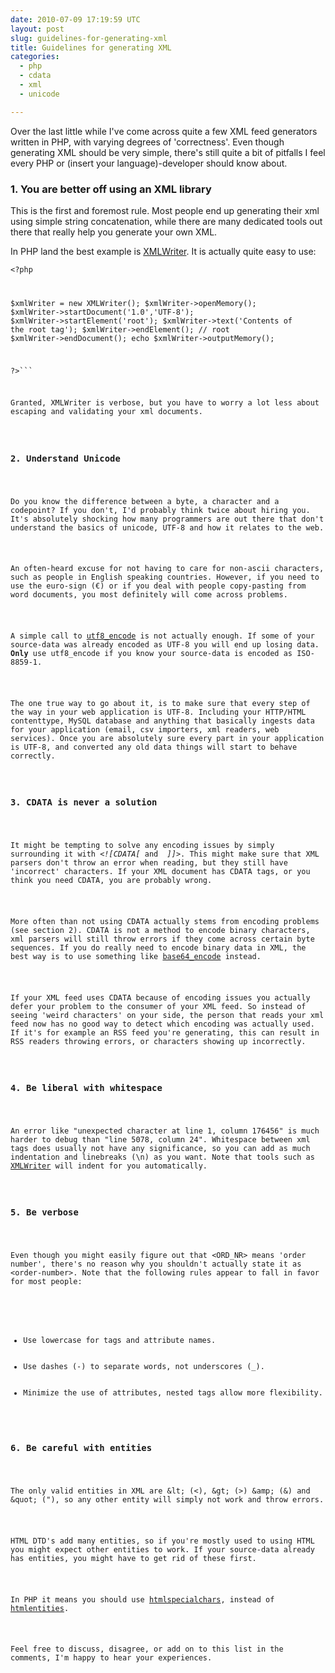 ```yaml
---
date: 2010-07-09 17:19:59 UTC
layout: post
slug: guidelines-for-generating-xml
title: Guidelines for generating XML
categories:
  - php
  - cdata
  - xml
  - unicode

---
```

<p>Over the last little while I've come across quite a few XML feed generators written in PHP, with varying degrees of 'correctness'. Even though generating XML should be very simple, there's still quite a bit of pitfalls I feel every PHP or (insert your language)-developer should know about.</p>

<h3>1. You are better off using an XML library</h3>

<p>This is the first and foremost rule. Most people end up generating their xml using simple string concatenation, while there are many dedicated tools out there that really help you generate your own XML.</p>

<p>In PHP land the best example is <a href="http://nl2.php.net/manual/en/book.xmlwriter.php">XMLWriter</a>. It is actually quite easy to use:</p>

<code lang="php"><?php

$xmlWriter = new XMLWriter();
$xmlWriter->openMemory();
$xmlWriter->startDocument('1.0','UTF-8');
$xmlWriter->startElement('root');
$xmlWriter->text('Contents of the root tag');
$xmlWriter->endElement(); // root
$xmlWriter->endDocument();
echo $xmlWriter->outputMemory();

?>``` 

<p>Granted, XMLWriter is verbose, but you have to worry a lot less about escaping and validating your xml documents.</p>

<h3>2. Understand Unicode</h3>

<p>Do you know the difference between a byte, a character and a codepoint? If you don't, I'd probably think twice about hiring you. It's absolutely shocking how many programmers are out there that don't understand the basics of unicode, UTF-8 and how it relates to the web.</p>

<p>An often-heard excuse for not having to care for non-ascii characters, such as people in English speaking countries. However, if you need to use the euro-sign (€) or if you deal with people copy-pasting from word documents, you most definitely will come across problems.</p>

<p>A simple call to <a href="http://nl.php.net/manual/en/function.utf8-encode.php">utf8_encode</a> is not actually enough. If some of your source-data was already encoded as UTF-8 you will end up losing data. <strong>Only</strong> use utf8_encode if you know your source-data is encoded as ISO-8859-1.</p>

<p>The one true way to go about it, is to make sure that every step of the way in your web application is UTF-8. Including your HTTP/HTML contenttype, MySQL database and anything that basically ingests data for your application (email, csv importers, xml readers, web services). Once you are absolutely sure every part in your application is UTF-8, and converted any old data things will start to behave correctly.</p>

<h3>3. CDATA is never a solution</h3>

<p>It might be tempting to solve any encoding issues by simply surrounding it with <em>&lt;![CDATA[</em> and  <em>]]&gt;</em>. This might make sure that XML parsers don't throw an error when reading, but they still have 'incorrect' characters. If your XML document has CDATA tags, or you think you need CDATA, you are probably wrong.</p>

<p>More often than not using CDATA actually stems from encoding problems (see section 2). CDATA is not a method to encode binary characters, xml parsers will still throw errors if they come across certain byte sequences. If you do really need to encode binary data in XML, the best way is to use something like <a href="http://nl.php.net/manual/en/function.base64-encode.php">base64_encode</a> instead.</p>

<p>If your XML feed uses CDATA because of encoding issues you actually defer your problem to the consumer of your XML feed. So instead of seeing 'weird characters' on your side, the person that reads your xml feed now has no good way to detect which encoding was actually used. If it's for example an RSS feed you're generating, this can result in RSS readers throwing errors, or characters showing up incorrectly.</p>

<h3>4. Be liberal with whitespace</h3>

<p>An error like "unexpected character at line 1, column 176456" is much harder to debug than "line 5078, column 24". Whitespace between xml tags does usually not have any significance, so you can add as much indentation and linebreaks (\n) as you want. Note that tools such as <a href="http://nl2.php.net/manual/en/ref.xmlwriter.php">XMLWriter</a> will indent for you automatically.</p>

<h3>5. Be verbose</h3>

<p>Even though you might easily figure out that &lt;ORD_NR&gt; means 'order number', there's no reason why you shouldn't actually state it as &lt;order-number&gt;. Note that the following rules appear to fall in favor for most people:</p>

<ul>
  <li>Use lowercase for tags and attribute names.</li>
  <li>Use dashes (-) to separate words, not underscores (_).</li>
  <li>Minimize the use of attributes, nested tags allow more flexibility.</li>
</ul>

<h3>6. Be careful with entities</h3>

<p>The only valid entities in XML are &amp;lt; (&lt;), &amp;gt; (&gt;) &amp;amp; (&amp;) and &amp;quot; (&quot;), so any other entity will simply not work and throw errors.</p>

<p>HTML DTD's add many entities, so if you're mostly used to using HTML you might expect other entities to work. If your source-data already has entities, you might have to get rid of these first.</p>

<p>In PHP it means you should use <a href="http://nl3.php.net/manual/en/function.htmlspecialchars.php">htmlspecialchars</a>, instead of <a href="http://nl.php.net/manual/en/function.htmlentities.php">htmlentities</a>.</p>

<p>Feel free to discuss, disagree, or add on to this list in the comments, I'm happy to hear your experiences.</p>